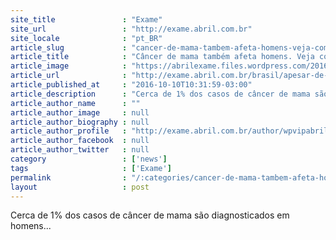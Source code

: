 ```yaml
---
site_title               : "Exame"
site_url                 : "http://exame.abril.com.br"
site_locale              : "pt_BR"
article_slug             : "cancer-de-mama-tambem-afeta-homens-veja-como-prevenir"
article_title            : "Câncer de mama também afeta homens. Veja como prevenir"
article_image            : "https://abrilexame.files.wordpress.com/2016/10/size_960_16_9_homem-pensando-perto-outros.jpg?quality=70&strip=all&w=960"
article_url              : "http://exame.abril.com.br/brasil/apesar-de-raro-cancer-de-mama-tambem-pode-afetar-homens/"
article_published_at     : "2016-10-10T10:31:59-03:00"
article_description      : "Cerca de 1% dos casos de câncer de mama são diagnosticados em homens..."
article_author_name      : ""
article_author_image     : null
article_author_biography : null
article_author_profile   : "http://exame.abril.com.br/author/wpvipabril/"
article_author_facebook  : null
article_author_twitter   : null
category                 : ['news']
tags                     : ['Exame']
permalink                : "/:categories/cancer-de-mama-tambem-afeta-homens-veja-como-prevenir/"
layout                   : post
---
```


Cerca de 1% dos casos de câncer de mama são diagnosticados em homens...
